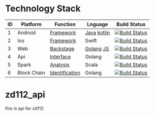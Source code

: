 # Technology Stack
ID | Platform | Function |  Lnguage  | Build Status
 -------- | -------- | ------------ |  ------------ | ------------
 1  |   Android | [Framework](https://github.com/jiangshide/framework) | [Java](https://github.com/jiangshide/framework) [kotlin](https://github.com/jiangshide/kotlin_android) | [![Build Status](https://travis-ci.org/Bilibili/ci-ijk-ffmpeg-android.svg?branch=master)](https://github.com/jiangshide/framework)
 2  |   Ios | [Framework](https://github.com/jiangshide/ios) |	Swift	| [![Build Status](https://travis-ci.org/Bilibili/ci-ijk-ffmpeg-ios.svg?branch=master)](https://github.com/jiangshide/ios)
 3  |   Web | [Backstage](https://github.com/jiangshide/backstage) | 	[Golang](https://github.com/jiangshide/backstage) [JS](https://github.com/jiangshide/backstage_js)	|	[![Build Status](https://travis-ci.org/Bilibili/ci-ijk-ffmpeg-ios.svg?branch=master)](https://github.com/jiangshide/backstage)
 4  |   Api | [Interface](https://github.com/jiangshide/zd112_api) |	Golang	| [![Build Status](https://travis-ci.org/Bilibili/ci-ijk-ffmpeg-ios.svg?branch=master)](https://github.com/jiangshide/zd112_api)
 5  |   Spark | [Analysis](https://github.com/jiangshide/analysis) |	Scala	| [![Build Status](https://travis-ci.org/Bilibili/ci-ijk-ffmpeg-ios.svg?branch=master)](https://github.com/jiangshide/analysis)
 6  |   Block Chain | [Identification](https://github.com/jiangshide/idendification) |	Golang	| [![Build Status](https://travis-ci.org/Bilibili/ci-ijk-ffmpeg-ios.svg?branch=master)](https://github.com/jiangshide/idendification) 
 

# zd112_api
this is api for zd112
